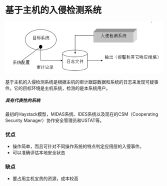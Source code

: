 # 基于主机的入侵检测系统

![](/assets/323import.png)

基于主机的入侵检测系统是根据主机的审计跟踪数据和系统的日志来发现可疑事件。它的目标环境是主机系统，检测的是本系统用户。

##### 具有代表性的系统

最初的Haystack模型，MIDAS系统、IDES系统以及现在的CSM（Cooperating Security Manager）协作安全管理员和USTAT等。

### 优点

* 操作简单，而且可针对不同操作系统的特点判定应用层的入侵事件。
* 可以准确评估本地安全状态

### 缺点

* 要占用主机宝贵的资源，成本较高



